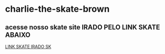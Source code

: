 # charlie-the-skate-brown

## acesse nosso skate site IRADO PELO LINK SKATE ABAIXO

[LINK SKATE IRADO SK](https://raulfm3.github.io/charlie-the-skate-brown/)
